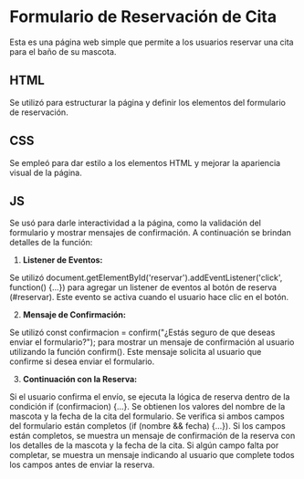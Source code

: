 # Formulario de Reservación de Cita

Esta es una página web simple que permite a los usuarios reservar una cita para el baño de su mascota.

## HTML

Se utilizó para estructurar la página y definir los elementos del formulario de reservación.

## CSS
Se empleó para dar estilo a los elementos HTML y mejorar la apariencia visual de la página.

## JS
Se usó para darle interactividad a la página, como la validación del formulario y mostrar mensajes de confirmación. A continuación se brindan detalles de la función:

1. **Listener de Eventos:**

Se utilizó document.getElementById('reservar').addEventListener('click', function() {...}) para agregar un listener de eventos al botón de reserva (#reservar). Este evento se activa cuando el usuario hace clic en el botón.

2. **Mensaje de Confirmación:**

Se utilizó const confirmacion = confirm("¿Estás seguro de que deseas enviar el formulario?"); para mostrar un mensaje de confirmación al usuario utilizando la función confirm(). Este mensaje solicita al usuario que confirme si desea enviar el formulario.

3. **Continuación con la Reserva:**

Si el usuario confirma el envío, se ejecuta la lógica de reserva dentro de la condición if (confirmacion) {...}.
Se obtienen los valores del nombre de la mascota y la fecha de la cita del formulario.
Se verifica si ambos campos del formulario están completos (if (nombre && fecha) {...}).
Si los campos están completos, se muestra un mensaje de confirmación de la reserva con los detalles de la mascota y la fecha de la cita.
Si algún campo falta por completar, se muestra un mensaje indicando al usuario que complete todos los campos antes de enviar la reserva.

